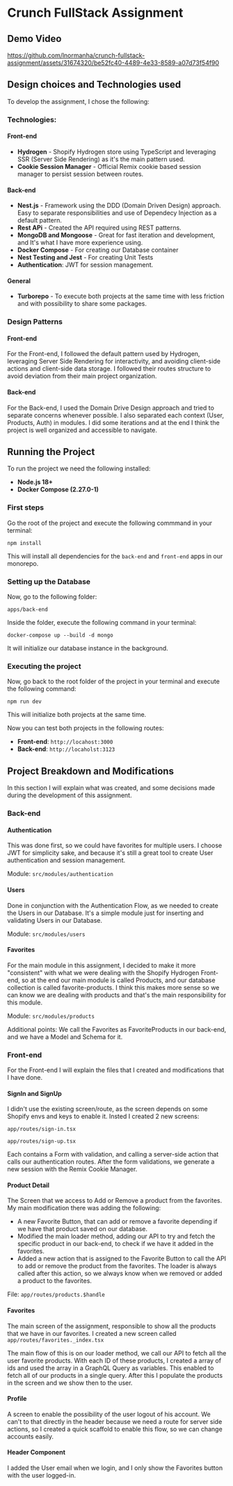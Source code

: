 # Crunch FullStack Assignment

## Demo Video

https://github.com/lnormanha/crunch-fullstack-assignment/assets/31674320/be52fc40-4489-4e33-8589-a07d73f54f90

## Design choices and Technologies used

To develop the assignment, I chose the following:

### Technologies:

#### Front-end
- **Hydrogen** - Shopify Hydrogen store using TypeScript and leveraging SSR (Server Side Rendering) as it's the main pattern used.
- **Cookie Session Manager** - Official Remix cookie based session manager to persist session between routes.

#### Back-end
- **Nest.js** - Framework using the DDD (Domain Driven Design) approach. Easy to separate responsibilities and use of Dependecy Injection as a default pattern.
- **Rest APi** - Created the API required using REST patterns.
- **MongoDB and Mongoose** - Great for fast iteration and development, and It's what I have more experience using.
- **Docker Compose** - For creating our Database container
- **Nest Testing and Jest** - For creating Unit Tests
- **Authentication**: JWT for session management.

#### General
- **Turborepo** - To execute both projects at the same time with less friction and with possibility to share some packages.

### Design Patterns

#### Front-end
For the Front-end, I followed the default pattern used by Hydrogen, leveraging Server Side Rendering for interactivity, and avoiding client-side actions and client-side data storage. I followed their routes structure to avoid deviation from their main project organization.

#### Back-end
For the Back-end, I used the Domain Drive Design approach and tried to separate concerns whenever possible. I also separated each context (User, Products, Auth) in modules. I did some iterations and at the end I think the project is well organized and accessible to navigate.

## Running the Project 

To run the project we need the following installed:
- **Node.js 18+**
- **Docker Compose (2.27.0-1)**

### First steps

Go the root of the project and execute the following commmand in your terminal:

```npm install```

This will install all dependencies for the ```back-end``` and ```front-end``` apps in our monorepo.

### Setting up the Database
Now, go to the following folder:

```apps/back-end```

Inside the folder, execute the following command in your terminal:

```docker-compose up --build -d mongo```

It will initialize our database instance in the background.

### Executing the project
Now, go back to the root folder of the project in your terminal and execute the following command:

```npm run dev```

This will initialize both projects at the same time.

Now you can test both projects in the following routes:
- **Front-end**: ```http://locahost:3000```
- **Back-end**: ```http://locaholst:3123```

## Project Breakdown and Modifications

In this section I will explain what was created, and some decisions made during the development of this assignment.

### Back-end

#### Authentication
This was done first, so we could have favorites for multiple users.
I choose JWT for simplicity sake, and because it's still a great tool to create User authentication and session management.

Module: ```src/modules/authentication```

#### Users
Done in conjunction with the Authentication Flow, as we needed to create the Users in our Database.
It's a simple module just for inserting and validating Users in our Database.

Module: ```src/modules/users```

#### Favorites
For the main module in this assignment, I decided to make it more "consistent" with what we were dealing with the Shopify Hydrogen Front-end, so at the end our main
module is called Products, and our database collection is called favorite-products. I think this makes more sense so we can know we are dealing with products and that's the main responsibility for this module.

Module: ```src/modules/products```

Additional points: We call the Favorites as FavoriteProducts in our back-end, and we have a Model and Schema for it.

### Front-end

For the Front-end I will explain the files that I created and modifications that I have done.

#### SignIn and SignUp

I didn't use the existing screen/route, as the screen depends on some Shopify envs and keys to enable it. Insted I created 2 new screens:

```app/routes/sign-in.tsx```

```app/routes/sign-up.tsx```

Each contains a Form with validation, and calling a server-side action that calls our authentication routes.
After the form validations, we generate a new session with the Remix Cookie Manager.

#### Product Detail

The Screen that we access to Add or Remove a product from the favorites. My main modification there was adding the following:

- A new Favorite Button, that can add or remove a favorite depending if we have that product saved on our database.
- Modified the main loader method, adding our API to try and fetch the specific product in our back-end, to check if we have it added in the favorites.
- Added a new action that is assigned to the Favorite Button to call the API to add or remove the product from the favorites. The loader is always called after this action, so we always know when we removed or added a product to the favorites.

File: ```app/routes/products.$handle```

#### Favorites

The main screen of the assignment, responsible to show all the products that we have in our favorites.
I created a new screen called ```app/routes/favorites._index.tsx```

The main flow of this is on our loader method, we call our API to fetch all the user favorite products. With each ID of these products, I created a array of ids and used the array in a GraphQL Query as variables. This enabled to fetch all of our products in a single query.
After this I populate the products in the screen and we show then to the user.

#### Profile

A screen to enable the possibility of the user logout of his account. We can't to that directly in the header because we need a route for server side actions, so I created a quick scaffold to enable this flow, so we can change accounts easily.

#### Header Component

I added the User email when we login, and I only show the Favorites button with the user logged-in. 
